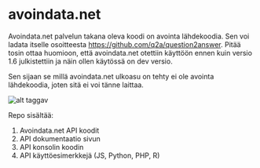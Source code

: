 avoindata.net
=============


Avoindata.net palvelun takana oleva koodi on avointa lähdekoodia. Sen voi ladata itselle osoitteesta https://github.com/q2a/question2answer. Pitää tosin ottaa huomioon, että avoindata.net otettiin käyttöön ennen kuin versio 1.6 julkistettiin ja näin ollen käytössä on dev versio.

Sen sijaan se millä avoindata.net ulkoasu on tehty ei ole avointa lähdekoodia, joten sitä ei voi tänne laittaa.

![alt tag](http://avoindata.net/images/github/avoin-front.png)gav

Repo sisältää:
1. Avoindata.net API koodit
2. API dokumentaatio sivun
3. API konsolin koodin
4. API käyttöesimerkkejä (JS, Python, PHP, R)
